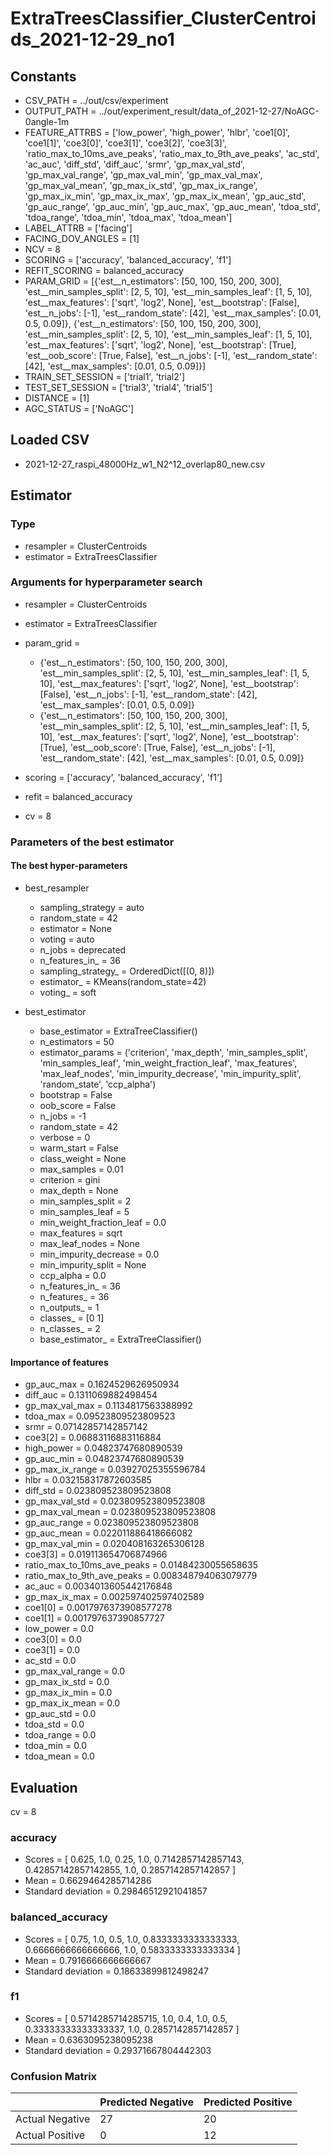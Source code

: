 # ExtraTreesClassifier_ClusterCentroids_2021-12-29_no1
## Constants
- CSV_PATH = ../out/csv/experiment
- OUTPUT_PATH = ../out/experiment_result/data_of_2021-12-27/NoAGC-0angle-1m
- FEATURE_ATTRBS = ['low_power', 'high_power', 'hlbr', 'coe1[0]', 'coe1[1]', 'coe3[0]', 'coe3[1]', 'coe3[2]', 'coe3[3]', 'ratio_max_to_10ms_ave_peaks', 'ratio_max_to_9th_ave_peaks', 'ac_std', 'ac_auc', 'diff_std', 'diff_auc', 'srmr', 'gp_max_val_std', 'gp_max_val_range', 'gp_max_val_min', 'gp_max_val_max', 'gp_max_val_mean', 'gp_max_ix_std', 'gp_max_ix_range', 'gp_max_ix_min', 'gp_max_ix_max', 'gp_max_ix_mean', 'gp_auc_std', 'gp_auc_range', 'gp_auc_min', 'gp_auc_max', 'gp_auc_mean', 'tdoa_std', 'tdoa_range', 'tdoa_min', 'tdoa_max', 'tdoa_mean']
- LABEL_ATTRB = ['facing']
- FACING_DOV_ANGLES = [1]
- NCV = 8
- SCORING = ['accuracy', 'balanced_accuracy', 'f1']
- REFIT_SCORING = balanced_accuracy
- PARAM_GRID = [{'est__n_estimators': [50, 100, 150, 200, 300], 'est__min_samples_split': [2, 5, 10], 'est__min_samples_leaf': [1, 5, 10], 'est__max_features': ['sqrt', 'log2', None], 'est__bootstrap': [False], 'est__n_jobs': [-1], 'est__random_state': [42], 'est__max_samples': [0.01, 0.5, 0.09]}, {'est__n_estimators': [50, 100, 150, 200, 300], 'est__min_samples_split': [2, 5, 10], 'est__min_samples_leaf': [1, 5, 10], 'est__max_features': ['sqrt', 'log2', None], 'est__bootstrap': [True], 'est__oob_score': [True, False], 'est__n_jobs': [-1], 'est__random_state': [42], 'est__max_samples': [0.01, 0.5, 0.09]}]
- TRAIN_SET_SESSION = ['trial1', 'trial2']
- TEST_SET_SESSION = ['trial3', 'trial4', 'trial5']
- DISTANCE = [1]
- AGC_STATUS = ['NoAGC']

## Loaded CSV
- 2021-12-27_raspi_48000Hz_w1_N2^12_overlap80_new.csv

## Estimator
### Type
- resampler = ClusterCentroids
- estimator = ExtraTreesClassifier

### Arguments for hyperparameter search
- resampler = ClusterCentroids
- estimator = ExtraTreesClassifier
- param_grid = 
	- {'est__n_estimators': [50, 100, 150, 200, 300], 'est__min_samples_split': [2, 5, 10], 'est__min_samples_leaf': [1, 5, 10], 'est__max_features': ['sqrt', 'log2', None], 'est__bootstrap': [False], 'est__n_jobs': [-1], 'est__random_state': [42], 'est__max_samples': [0.01, 0.5, 0.09]}
	- {'est__n_estimators': [50, 100, 150, 200, 300], 'est__min_samples_split': [2, 5, 10], 'est__min_samples_leaf': [1, 5, 10], 'est__max_features': ['sqrt', 'log2', None], 'est__bootstrap': [True], 'est__oob_score': [True, False], 'est__n_jobs': [-1], 'est__random_state': [42], 'est__max_samples': [0.01, 0.5, 0.09]}

- scoring = ['accuracy', 'balanced_accuracy', 'f1']
- refit = balanced_accuracy
- cv = 8

### Parameters of the best estimator
#### The best hyper-parameters
- best_resampler
	- sampling_strategy = auto
	- random_state = 42
	- estimator = None
	- voting = auto
	- n_jobs = deprecated
	- n_features_in_ = 36
	- sampling_strategy_ = OrderedDict([(0, 8)])
	- estimator_ = KMeans(random_state=42)
	- voting_ = soft

- best_estimator
	- base_estimator = ExtraTreeClassifier()
	- n_estimators = 50
	- estimator_params = ('criterion', 'max_depth', 'min_samples_split', 'min_samples_leaf', 'min_weight_fraction_leaf', 'max_features', 'max_leaf_nodes', 'min_impurity_decrease', 'min_impurity_split', 'random_state', 'ccp_alpha')
	- bootstrap = False
	- oob_score = False
	- n_jobs = -1
	- random_state = 42
	- verbose = 0
	- warm_start = False
	- class_weight = None
	- max_samples = 0.01
	- criterion = gini
	- max_depth = None
	- min_samples_split = 2
	- min_samples_leaf = 5
	- min_weight_fraction_leaf = 0.0
	- max_features = sqrt
	- max_leaf_nodes = None
	- min_impurity_decrease = 0.0
	- min_impurity_split = None
	- ccp_alpha = 0.0
	- n_features_in_ = 36
	- n_features_ = 36
	- n_outputs_ = 1
	- classes_ = [0 1]
	- n_classes_ = 2
	- base_estimator_ = ExtraTreeClassifier()

#### Importance of features
- gp_auc_max = 0.1624529626950934
- diff_auc = 0.1311069882498454
- gp_max_val_max = 0.1134817563388992
- tdoa_max = 0.09523809523809523
- srmr = 0.07142857142857142
- coe3[2] = 0.06883116883116884
- high_power = 0.04823747680890539
- gp_auc_min = 0.04823747680890539
- gp_max_ix_range = 0.03927025355596784
- hlbr = 0.032158317872603585
- diff_std = 0.023809523809523808
- gp_max_val_std = 0.023809523809523808
- gp_max_val_mean = 0.023809523809523808
- gp_auc_range = 0.023809523809523808
- gp_auc_mean = 0.022011886418666082
- gp_max_val_min = 0.020408163265306128
- coe3[3] = 0.019113654706874966
- ratio_max_to_10ms_ave_peaks = 0.01484230055658635
- ratio_max_to_9th_ave_peaks = 0.008348794063079779
- ac_auc = 0.0034013605442176848
- gp_max_ix_max = 0.002597402597402589
- coe1[0] = 0.0017976373908577278
- coe1[1] = 0.001797637390857727
- low_power = 0.0
- coe3[0] = 0.0
- coe3[1] = 0.0
- ac_std = 0.0
- gp_max_val_range = 0.0
- gp_max_ix_std = 0.0
- gp_max_ix_min = 0.0
- gp_max_ix_mean = 0.0
- gp_auc_std = 0.0
- tdoa_std = 0.0
- tdoa_range = 0.0
- tdoa_min = 0.0
- tdoa_mean = 0.0

## Evaluation
cv = 8
### accuracy
- Scores = [ 0.625, 1.0, 0.25, 1.0, 0.7142857142857143, 0.42857142857142855, 1.0, 0.2857142857142857 ]
- Mean = 0.6629464285714286
- Standard deviation = 0.29846512921041857

### balanced_accuracy
- Scores = [ 0.75, 1.0, 0.5, 1.0, 0.8333333333333333, 0.6666666666666666, 1.0, 0.5833333333333334 ]
- Mean = 0.7916666666666667
- Standard deviation = 0.18633899812498247

### f1
- Scores = [ 0.5714285714285715, 1.0, 0.4, 1.0, 0.5, 0.33333333333333337, 1.0, 0.2857142857142857 ]
- Mean = 0.6363095238095238
- Standard deviation = 0.29371667804442303

### Confusion Matrix
|  | Predicted Negative | Predicted Positive |
| --- | --- | --- |
| Actual Negative | 27 | 20 |
| Actual Positive | 0 | 12 |

      